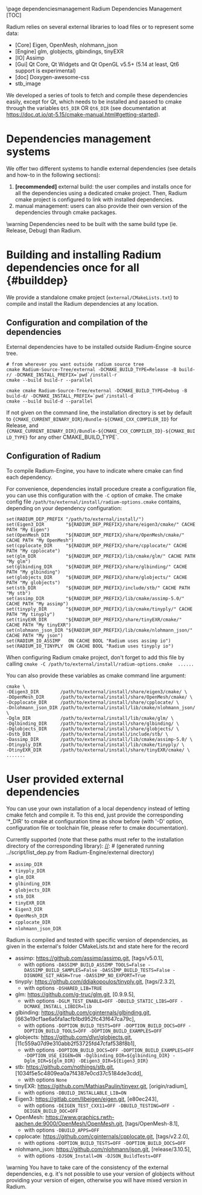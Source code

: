 \page dependenciesmanagement Radium Dependencies Management
[TOC]

Radium relies on several external libraries to load files or to represent some data:
* [Core] Eigen, OpenMesh, nlohmann_json
* [Engine] glm, globjects, glbindings, tinyEXR
* [IO] Assimp
* [Gui] Qt Core, Qt Widgets and Qt OpenGL v5.5+ (5.14 at least, Qt6 support is experimental)
* [doc] Doxygen-awesome-css
* stb_image

We developed a series of tools to fetch and compile these dependencies easily, except for
Qt, which needs to be installed and passed to cmake through the variables `Qt5_DIR` OR `Qt6_DIR` (see documentation at
https://doc.qt.io/qt-5.15/cmake-manual.html#getting-started).

# Dependencies management systems

We offer two different systems to handle external dependencies (see details and how-to in the following sections):
 1. **[recommended]** external build: the user compiles and installs once for all the dependencies using a dedicated
    cmake project. Then, Radium cmake project is configured to link with installed dependencies.
 2. manual management: users can also provide their own version of the dependencies through cmake packages.

\warning Dependencies need to be built with the same build type (ie. Release, Debug) than Radium.

# Building and installing Radium dependencies once for all {#builddep}

We provide a standalone cmake project (`external/CMakeLists.txt`) to compile and install the Radium dependencies at any location.

## Configuration and compilation of the dependencies
External dependencies have to be installed outside Radium-Engine source tree.

~~~{.bash}
# from wherever you want outside radium source tree
cmake Radium-Source-Tree/external -DCMAKE_BUILD_TYPE=Release -B build-r/ -DCMAKE_INSTALL_PREFIX=`pwd`/install-r
cmake --build build-r --parallel

cmake cmake Radium-Source-Tree/external -DCMAKE_BUILD_TYPE=Debug -B build-d/ -DCMAKE_INSTALL_PREFIX=`pwd`/install-d
cmake --build build-d --parallel
~~~

If not given on the command line, the installation directory is set by default to `{CMAKE_CURRENT_BINARY_DIR}/Bundle-${CMAKE_CXX_COMPILER_ID}` for Release, and  `{CMAKE_CURRENT_BINARY_DIR}/Bundle-${CMAKE_CXX_COMPILER_ID}-${CMAKE_BUILD_TYPE}` for any other CMAKE_BUILD_TYPE`.

## Configuration of Radium
To compile Radium-Engine, you have to indicate where cmake can find each dependency.

For convenience, dependencies install procedure create a configuration file, you can use this configuration with the `-C` option of cmake.
The cmake config file `/path/to/external/install/radium-options.cmake` contains, depending on your dependency configuration:

~~~{.cmake}
set(RADIUM_DEP_PREFIX "/path/to/external/install/")
set(Eigen3_DIR        "${RADIUM_DEP_PREFIX}/share/eigen3/cmake/" CACHE PATH "My Eigen")
set(OpenMesh_DIR      "${RADIUM_DEP_PREFIX}/share/OpenMesh/cmake/" CACHE PATH "My OpenMesh")
set(cpplocate_DIR     "${RADIUM_DEP_PREFIX}/share/cpplocate/" CACHE PATH "My cpplocate")
set(glm_DIR           "${RADIUM_DEP_PREFIX}/lib/cmake/glm/" CACHE PATH "My glm")
set(glbinding_DIR     "${RADIUM_DEP_PREFIX}/share/glbinding/" CACHE PATH "My glbinding")
set(globjects_DIR     "${RADIUM_DEP_PREFIX}/share/globjects/" CACHE PATH "My globjects")
set(stb_DIR           "${RADIUM_DEP_PREFIX}/include/stb/" CACHE PATH "My stb")
set(assimp_DIR        "${RADIUM_DEP_PREFIX}/lib/cmake/assimp-5.0/" CACHE PATH "My assimp")
set(tinyply_DIR       "${RADIUM_DEP_PREFIX}/lib/cmake/tinyply/" CACHE PATH "My tinyply")
set(tinyEXR_DIR       "${RADIUM_DEP_PREFIX}/share/tinyEXR/cmake/"  CACHE PATH "My tinyEXR")
set(nlohmann_json_DIR "${RADIUM_DEP_PREFIX}/lib/cmake/nlohmann_json/" CACHE PATH "My json")
set(RADIUM_IO_ASSIMP   ON CACHE BOOL "Radium uses assimp io")
set(RADIUM_IO_TINYPLY  ON CACHE BOOL "Radium uses tinyply io")
~~~

When configuring Radium cmake project, don't forget to add this file by calling `cmake -C /path/to/external/install/radium-options.cmake  ......`

You can also provide these variables as cmake command line argument:

~~~{.bash}
cmake \
-DEigen3_DIR        /path/to/external/install/share/eigen3/cmake/ \
-DOpenMesh_DIR      /path/to/external/install/share/OpenMesh/cmake/ \
-Dcpplocate_DIR     /path/to/external/install/share/cpplocate/ \
-Dnlohmann_json_DIR /path/to/external/install/lib/cmake/nlohmann_json/ \
-Dglm_DIR           /path/to/external/install/lib/cmake/glm/ \
-Dglbinding_DIR     /path/to/external/install/share/glbinding/ \
-Dglobjects_DIR     /path/to/external/install/share/globjects/ \
-Dstb_DIR           /path/to/external/install/include/stb/ \
-Dassimp_DIR        /path/to/external/install/lib/cmake/assimp-5.0/ \
-Dtinyply_DIR       /path/to/external/install/lib/cmake/tinyply/ \
-DtinyEXR_DIR       /path/to/external/install/share/tinyEXR/cmake/ \
.......
~~~

# User provided external dependencies

You can  use your own installation of a local dependency instead of letting cmake fetch and compile it.
To this end, just provide the corresponding '*_DIR' to cmake at configuration time as show before (with '-D' option, configuration file or toolchain file, please refer to cmake documentation).


Currently supported (note that these paths must refer to the installation directory of the corresponding library):
[//]: # (generated running ../script/list_dep.py from Radium-Engine/external directory)

 *  `assimp_DIR`
 *  `tinyply_DIR`
 *  `glm_DIR`
 *  `glbinding_DIR`
 *  `globjects_DIR`
 *  `stb_DIR`
 *  `tinyEXR_DIR`
 *  `Eigen3_DIR`
 *  `OpenMesh_DIR`
 *  `cpplocate_DIR`
 *  `nlohmann_json_DIR`


Radium is compiled and tested with specific version of dependencies, as given in the external's folder CMakeLists.txt and state here for the record


 *  assimp: https://github.com/assimp/assimp.git, [tags/v5.0.1],
    *  with options `-DASSIMP_BUILD_ASSIMP_TOOLS=False -DASSIMP_BUILD_SAMPLES=False -DASSIMP_BUILD_TESTS=False -DIGNORE_GIT_HASH=True -DASSIMP_NO_EXPORT=True`
 *  tinyply: https://github.com/ddiakopoulos/tinyply.git, [tags/2.3.2],
    *  with options `-DSHARED_LIB=TRUE`
 *  glm: https://github.com/g-truc/glm.git, [0.9.9.5],
    *  with options `-DGLM_TEST_ENABLE=OFF -DBUILD_STATIC_LIBS=OFF -DCMAKE_INSTALL_LIBDIR=lib`
 *  glbinding: https://github.com/cginternals/glbinding.git, [663e19cf1ae6a5fa1acfb1bd952fc43f647ca79c],
    *  with options `-DOPTION_BUILD_TESTS=OFF -DOPTION_BUILD_DOCS=OFF -DOPTION_BUILD_TOOLS=OFF -DOPTION_BUILD_EXAMPLES=OFF`
 *  globjects: https://github.com/dlyr/globjects.git, [11c559a07d9e310abb2f53725fd47cfaf538f8b1],
    *  with options `-DOPTION_BUILD_DOCS=OFF -DOPTION_BUILD_EXAMPLES=OFF -DOPTION_USE_EIGEN=ON -Dglbinding_DIR=${glbinding_DIR} -Dglm_DIR=${glm_DIR} -DEigen3_DIR=${Eigen3_DIR}`
 *  stb: https://github.com/nothings/stb.git, [1034f5e5c4809ea0a7f4387e0cd37c5184de3cdd],
    *  with options `None`
 *  tinyEXR: https://github.com/MathiasPaulin/tinyexr.git, [origin/radium],
    *  with options `-DBUILD_INSTALLABLE_LIB=ON`
 *  Eigen3: https://gitlab.com/libeigen/eigen.git, [e80ec243],
    *  with options `-DEIGEN_TEST_CXX11=OFF -DBUILD_TESTING=OFF -DEIGEN_BUILD_DOC=OFF`
 *  OpenMesh: https://www.graphics.rwth-aachen.de:9000/OpenMesh/OpenMesh.git, [tags/OpenMesh-8.1],
    *  with options `-DBUILD_APPS=OFF`
 *  cpplocate: https://github.com/cginternals/cpplocate.git, [tags/v2.2.0],
    *  with options `-DOPTION_BUILD_TESTS=OFF -DOPTION_BUILD_DOCS=OFF`
 *  nlohmann_json: https://github.com/nlohmann/json.git, [release/3.10.5],
    *  with options `-DJSON_Install=ON -DJSON_BuildTests=OFF`

[//]: # (end script copy)

\warning You have to take care of the consistency of the external dependencies, e.g. it's not possible to use your version of globjects without providing your version of eigen, otherwise you will have mixed version in Radium.
